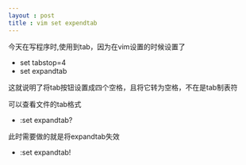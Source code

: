 ```yaml
---
layout : post
title : vim set expendtab
---
```

今天在写程序时,使用到tab，因为在vim设置的时候设置了

- set tabstop=4
- set expandtab

这就说明了将tab按钮设置成四个空格，且将它转为空格，不在是tab制表符

可以查看文件的tab格式

- :set expandtab?

此时需要做的就是将expandtab失效

- :set expandtab!